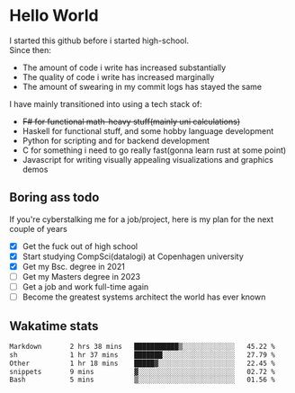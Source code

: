 # Hello World

I started this github before i started high-school.  
Since then:
- The amount of code i write has increased substantially
- The quality of code i write has increased marginally
- The amount of swearing in my commit logs has stayed the same

I have mainly transitioned into using a tech stack of:
- ~~F# for functional math-heavy stuff(mainly uni calculations)~~
- Haskell for functional stuff, and some hobby language development
- Python for scripting and for backend development
- C for something i need to go really fast(gonna learn rust at some point)
- Javascript for writing visually appealing visualizations and graphics demos

## Boring ass todo
If you're cyberstalking me for a job/project, here is my plan for the next couple of years
- [x] Get the fuck out of high school
- [x] Start studying CompSci(datalogi) at Copenhagen university
- [x] Get my Bsc. degree in 2021
- [ ] Get my Masters degree in 2023
- [ ] Get a job and work full-time again
- [ ] Become the greatest systems architect the world has ever known

## Wakatime stats
<!--START_SECTION:waka-->

```txt
Markdown       2 hrs 38 mins   ███████████▒░░░░░░░░░░░░░   45.22 %
sh             1 hr 37 mins    ███████░░░░░░░░░░░░░░░░░░   27.79 %
Other          1 hr 18 mins    █████▓░░░░░░░░░░░░░░░░░░░   22.45 %
snippets       9 mins          ▓░░░░░░░░░░░░░░░░░░░░░░░░   02.72 %
Bash           5 mins          ▒░░░░░░░░░░░░░░░░░░░░░░░░   01.56 %
```

<!--END_SECTION:waka-->
